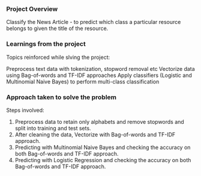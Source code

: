 ### Project Overview

 Classify the News Article - to predict which class a particular resource belongs to given the title of the resource.


### Learnings from the project

 Topics reinforced while slving the project:

Preprocess text data with tokenization, stopword removal etc
Vectorize data using Bag-of-words and TF-IDF approaches
Apply classifiers (Logistic and Multinomial Naive Bayes) to perform multi-class classification


### Approach taken to solve the problem

 Steps involved:

1. Preprocess data to retain only alphabets and remove stopwords and split into training and test sets.
2. After cleaning the data, Vectorize with Bag-of-words and TF-IDF approach.
3. Predicting with Multinomial Naive Bayes and checking the accuracy on both Bag-of-words and TF-IDF approach.
4. Predicting with Logistic Regression and checking the accuracy on both Bag-of-words and TF-IDF approach.


